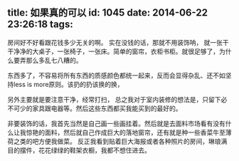 title: 如果真的可以
id: 1045
date: 2014-06-22 23:26:18
tags:
---

房间好不好看跟花钱多少无关的啊。
实在没钱的话，那就不用装饰呐，
就一张干干净净的大桌子，一张椅子，一张床。简单的窗帘，衣柜书柜。就很足够了，为什么要弄那么多乱七八糟的。

东西多了，不容易将所有东西的质感颜色都统一起来，反而会显得杂乱、还不如坚持less is more原则。该扔的扔该换的换，

另外主要就是要注意干净，经常打扫，
总之我对于室内装修的想法是，只留下必不可少的家具跟电器等。然后这些东西都买我能买到的最好的。

非要装饰的话，我首先当然是自己画一些画挂着。然后就是去面料市场看有没有什么让我惊艳的面料，然后就自己作成巨大的落地窗帘，还有就是种一些香菜牛至薄荷之类的吧方便我做菜。
反正我看到贴着巨大海报或者各种照片的房间，琳琅满目的摆件，花花绿绿的鞋架衣橱，我都不想住进去。